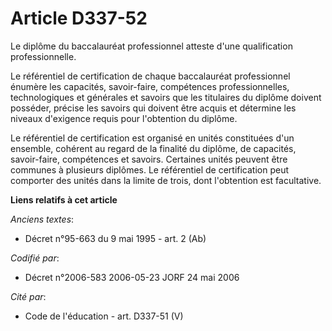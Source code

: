 # Article D337-52

Le diplôme du baccalauréat professionnel atteste d'une qualification professionnelle.

Le référentiel de certification de chaque baccalauréat professionnel énumère les capacités, savoir-faire, compétences
professionnelles, technologiques et générales et savoirs que les titulaires du diplôme doivent posséder, précise les savoirs
qui doivent être acquis et détermine les niveaux d'exigence requis pour l'obtention du diplôme.

Le référentiel de certification est organisé en unités constituées d'un ensemble, cohérent au regard de la finalité du
diplôme, de capacités, savoir-faire, compétences et savoirs. Certaines unités peuvent être communes à plusieurs diplômes. Le
référentiel de certification peut comporter des unités dans la limite de trois, dont l'obtention est facultative.

**Liens relatifs à cet article**

_Anciens textes_:

  - Décret n°95-663 du 9 mai 1995 - art. 2 (Ab)

_Codifié par_:

  - Décret n°2006-583 2006-05-23 JORF 24 mai 2006

_Cité par_:

  - Code de l'éducation - art. D337-51 (V)
